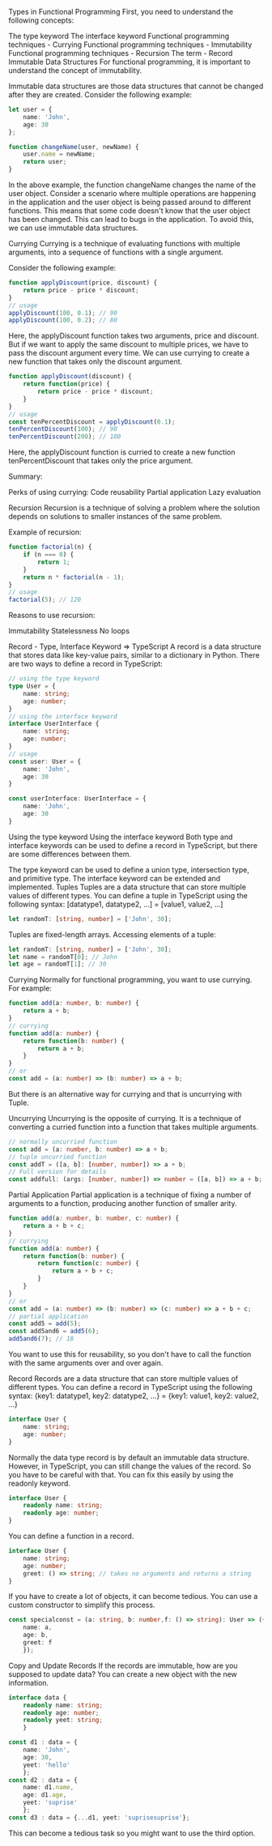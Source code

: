 Types in Functional Programming
First, you need to understand the following concepts:

The type keyword
The interface keyword
Functional programming techniques - Currying
Functional programming techniques - Immutability
Functional programming techniques - Recursion
The term - Record
Immutable Data Structures
For functional programming, it is important to understand the concept of immutability.

Immutable data structures are those data structures that cannot be changed after they are created.
Consider the following example:
```typescript	
let user = {
    name: 'John',
    age: 30
}; 

function changeName(user, newName) {
    user.name = newName; 
    return user; 
}
```
In the above example, the function changeName changes the name of the user object. Consider a scenario where multiple operations are happening in the application and the user object is being passed around to different functions. This means that some code doesn't know that the user object has been changed. This can lead to bugs in the application. To avoid this, we can use immutable data structures.

Currying
Currying is a technique of evaluating functions with multiple arguments, into a sequence of functions with a single argument.

Consider the following example:
```typescript	
function applyDiscount(price, discount) {
    return price - price * discount; 
}
// usage
applyDiscount(100, 0.1); // 90
applyDiscount(100, 0.2); // 80
```
Here, the applyDiscount function takes two arguments, price and discount. But if we want to apply the same discount to multiple prices, we have to pass the discount argument every time. We can use currying to create a new function that takes only the discount argument.
```typescript	
function applyDiscount(discount) {
    return function(price) {
        return price - price * discount; 
    }
}
// usage
const tenPercentDiscount = applyDiscount(0.1);
tenPercentDiscount(100); // 90
tenPercentDiscount(200); // 180
```
Here, the applyDiscount function is curried to create a new function tenPercentDiscount that takes only the price argument.

Summary:

Perks of using currying:
Code reusability
Partial application
Lazy evaluation

Recursion
Recursion is a technique of solving a problem where the solution depends on solutions to smaller instances of the same problem.

Example of recursion:
```typescript
function factorial(n) {
    if (n === 0) {
        return 1; 
    }
    return n * factorial(n - 1); 
}
// usage
factorial(5); // 120
```
Reasons to use recursion:

Immutability
Statelessness
No loops

Record - Type, Interface Keyword => TypeScript
A record is a data structure that stores data like key-value pairs, similar to a dictionary in Python. There are two ways to define a record in TypeScript:
```typescript
// using the type keyword
type User = {
    name: string;
    age: number;
}
// using the interface keyword
interface UserInterface {
    name: string;
    age: number;
}
// usage 
const user: User = {
    name: 'John',
    age: 30
}

const userInterface: UserInterface = {
    name: 'John',
    age: 30
}
```	
Using the type keyword
Using the interface keyword
Both type and interface keywords can be used to define a record in TypeScript, but there are some differences between them.

The type keyword can be used to define a union type, intersection type, and primitive type.
The interface keyword can be extended and implemented.
Tuples
Tuples are a data structure that can store multiple values of different types. You can define a tuple in TypeScript using the following syntax: [datatype1, datatype2, ...] = [value1, value2, ...]
```typescript	
let randomT: [string, number] = ['John', 30];
```

Tuples are fixed-length arrays. Accessing elements of a tuple:
```typescript
let randomT: [string, number] = ['John', 30];
let name = randomT[0]; // John
let age = randomT[1]; // 30
```
Currying
Normally for functional programming, you want to use currying. For example:
```typescript	
function add(a: number, b: number) {
    return a + b; 
}
// currying
function add(a: number) {
    return function(b: number) {
        return a + b; 
    }
}
// or 
const add = (a: number) => (b: number) => a + b;
``` 
But there is an alternative way for currying and that is uncurrying with Tuple.

Uncurrying
Uncurrying is the opposite of currying. It is a technique of converting a curried function into a function that takes multiple arguments.
```typescript
// normally uncurried function
const add = (a: number, b: number) => a + b;
// tuple uncurried function
const addT = ([a, b]: [number, number]) => a + b;
// Full version for details 
const addfull: (args: [number, number]) => number = ([a, b]) => a + b;
```
Partial Application
Partial application is a technique of fixing a number of arguments to a function, producing another function of smaller arity.
```typescript
function add(a: number, b: number, c: number) {
    return a + b + c; 
}
// currying
function add(a: number) {
    return function(b: number) {
        return function(c: number) {
            return a + b + c; 
        }
    }
}
// or
const add = (a: number) => (b: number) => (c: number) => a + b + c;
// partial application
const add5 = add(5);
const add5and6 = add5(6);
add5and6(7); // 18
```
You want to use this for reusability, so you don't have to call the function with the same arguments over and over again.

Record
Records are a data structure that can store multiple values of different types. You can define a record in TypeScript using the following syntax: {key1: datatype1, key2: datatype2, ...} = {key1: value1, key2: value2, ...}
    
```typescript
interface User {
    name: string;
    age: number;
}
```

Normally the data type record is by default an immutable data structure. However, in TypeScript, you can still change the values of the record. So you have to be careful with that. You can fix this easily by using the readonly keyword.
    
```typescript	
interface User {
    readonly name: string;
    readonly age: number;
}
```
You can define a function in a record.
```typescript
interface User {
    name: string;
    age: number;
    greet: () => string; // takes no arguments and returns a string
}
```

If you have to create a lot of objects, it can become tedious. You can use a custom constructor to simplify this process.
```typescript
const specialconst = (a: string, b: number,f: () => string): User => ({
    name: a,
    age: b,
    greet: f
    });
```

Copy and Update Records
If the records are immutable, how are you supposed to update data? You can create a new object with the new information.
```typescript
interface data {
    readonly name: string;
    readonly age: number;
    readonly yeet: string;
    }

const d1 : data = {
    name: 'John',
    age: 30,
    yeet: 'hello'
    };
const d2 : data = {
    name: d1.name,
    age: d1.age,
    yeet: 'suprise'
    };
const d3 : data = {...d1, yeet: 'suprisesuprise'};
```

This can become a tedious task so you might want to use the third option.